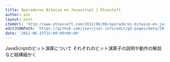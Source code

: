 ```yaml
---
title: Operadores Bitwise en Javascript | EtnasSoft
author: azu
layout: post
itemUrl: 'http://www.etnassoft.com/2012/06/06/operadores-bitwise-en-javascript/'
editJSONPath: 'https://github.com/jser/jser.info/edit/gh-pages/data/2012/06/index.json'
date: '2012-06-15T15:00:00+00:00'
---
```

JavaScriptのビット演算について
それぞれのビット演算子の説明や動作の解説など結構細かく
